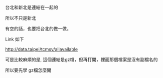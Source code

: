 台北和新北是連結在一起的

所以不只是新北

有空的話，也要把台北的做一做。

Link 如下

http://data.taipei/tcmsv/allavailable

可是比較麻煩的是, 這個連結是gz檔，但再打開，裡面那個檔案是沒有副檔名的

所以要先學 gz檔怎麼開
